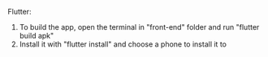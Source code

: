 Flutter:
1. To build the app, open the terminal in "front-end" folder and run "flutter build apk"
2. Install it with "flutter install" and choose a phone to install it to
